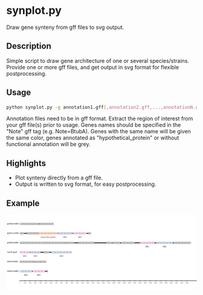# synplot.py

Draw gene synteny from gff files to svg output.

## Description
Simple script to draw gene architecture of one or several species/strains. Provide one or more gff files, and get output in svg format for flexible postprocessing.

## Usage
```bash
python synplot.py -g annotation1.gff[,annotation2.gff,...,annotationN.gff]
```
Annotation files need to be in gff format. Extract the region of interest from your gff file(s) prior to usage. Genes names should be specified in the "Note" gff tag (e.g. Note=BtubA). Genes with the same name will be given the same color, genes annotated as "hypothetical_protein" or without functional annotation will be grey.

## Highlights
* Plot synteny directly from a gff file.
* Output is written to svg format, for easy postprocessing.

## Example
![Example](/example.svg)
